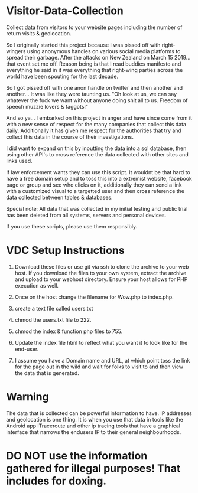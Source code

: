 # Visitor-Data-Collection
Collect data from visitors to your website pages including the number of return visits &amp; geolocation.


So I originally started this project because I was pissed off with right-wingers using anonymous handles on various social media platforms to spread their garbage. After the attacks on New Zealand on March 15 2019... that event set me off. Reason being is that I read buddies manifesto and everything he said in it was everything that right-wing parties across the world have been spouting for the last decade.

So I got pissed off with one anon handle on twitter and then another and another... It was like they were taunting us. "Oh look at us, we can say whatever the fuck we want without anyone doing shit all to us. Freedom of speech muzzie lovers & faggots!"

And so ya... I embarked on this project in anger and have since come from it with a new sense of respect for the many companies that collect this data daily. Additionally it has given me respect for the authorities that try and collect this data in the course of their investigations.

I did want to expand on this by inputting the data into a sql database, then using other API's to cross reference the data collected with other sites and links used.

If law enforcement wants they can use this script. It wouldnt be that hard to have a free domain setup and to toss this into a extremist website, facebook page or group and see who clicks on it, additionally they can send a link with a customized visual to a targetted user and then cross reference the data collected between tables & databases.

Special note: All data that was collected in my initial testing and public trial has been deleted from all systems, servers and personal devices.

If you use these scripts, please use them responsibly.

# VDC Setup Instructions

1) Download these files or use git via ssh to clone the archive to your web host.
  If you download the files to your own system, extract the archive and upload to your webhost directory.
  Ensure your host allows for PHP execution as well.
  
2) Once on the host change the filename for Wow.php to index.php.

3) create a text file called users.txt

4) chmod the users.txt file to 222.

5) chmod the index & function php files to 755.

6) Update the index file html to reflect what you want it to look like for the end-user.

7) I assume you have a Domain name and URL, at which point toss the link for the page out in the wild and wait for folks to visit to and then view the data that is generated.


# Warning

The data that is collected can be powerful information to have. IP addresses and geolocation is one thing. It is when you use that data in tools like the Android app iTraceroute and other ip tracing tools that have a graphical interface that narrows the endusers IP to their general neighbourhoods.

# DO NOT use the information gathered for illegal purposes! That includes for doxing.
